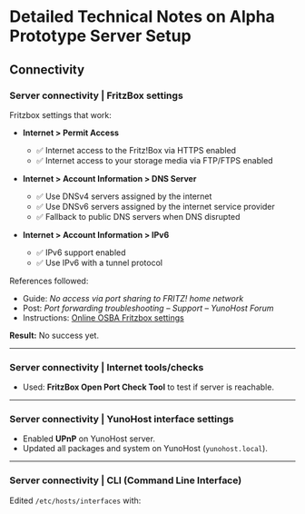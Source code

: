 # Detailed Technical Notes on Alpha Prototype Server Setup

## Connectivity

### Server connectivity | FritzBox settings
Fritzbox settings that work:

- **Internet > Permit Access**
  - ✅ Internet access to the Fritz!Box via HTTPS enabled  
  - ✅ Internet access to your storage media via FTP/FTPS enabled  

- **Internet > Account Information > DNS Server**
  - ✅ Use DNSv4 servers assigned by the internet  
  - ✅ Use DNSv6 servers assigned by the internet service provider  
  - ✅ Fallback to public DNS servers when DNS disrupted  

- **Internet > Account Information > IPv6**
  - ✅ IPv6 support enabled  
  - ✅ Use IPv6 with a tunnel protocol  

References followed:
- Guide: *No access via port sharing to FRITZ! home network*  
- Post: *Port forwarding troubleshooting – Support – YunoHost Forum*  
- Instructions: [Online OSBA Fritzbox settings](https://online.osba.nl/blog/en/category/fritz/)  

**Result:** No success yet.

---

### Server connectivity | Internet tools/checks
- Used: **FritzBox Open Port Check Tool** to test if server is reachable.  

---

### Server connectivity | YunoHost interface settings
- Enabled **UPnP** on YunoHost server.  
- Updated all packages and system on YunoHost (`yunohost.local`).  

---

### Server connectivity | CLI (Command Line Interface)
Edited `/etc/hosts/interfaces` with:

